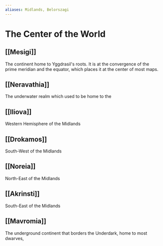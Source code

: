```yaml
---
aliases: Midlands, Belorszagi
---
```

# The Center of the World
## [[Mesigi]]
The continent home to Yggdrasil's roots. It is at the convergence of the prime meridian and the equator, which places it at the center of most maps. 
## [[Neravathia]]
The underwater realm which used to be home to the 
## [[Iliova]]
Western Hemisphere of the Midlands
## [[Drokamos]]
South-West of the Midlands
## [[Noreia]]
North-East of the Midlands
## [[Akrinsti]]
South-East of the Midlands
## [[Mavromia]]
The underground continent that borders the Underdark, home to most dwarves, 
